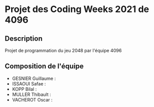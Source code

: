 # Projet des Coding Weeks 2021 de 4096

## Description
Projet de programmation du jeu 2048 par l'équipe 4096

## Composition de l'équipe
* GESNIER Guillaume :
* ISSAOUI Safae :
* KOPP Bilal :
* MULLER Thibault :
* VACHEROT Oscar :
